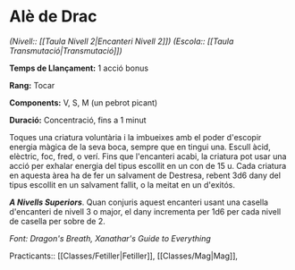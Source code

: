 # Alè de Drac

*(Nivell:: [[Taula Nivell 2|Encanteri Nivell 2]]) (Escola:: [[Taula Transmutació|Transmutació]])*

**Temps de Llançament:** 1 acció bonus

**Rang:** Tocar

**Components:** V, S, M (un pebrot picant)

**Duració:** Concentració, fins a 1 minut

Toques una criatura voluntària i la imbueixes amb el poder d'escopir energia màgica de la seva boca, sempre que en tingui una. Escull àcid, elèctric, foc, fred, o verí. Fins que l'encanteri acabi, la criatura pot usar una acció per exhalar energia del tipus escollit en un con de 15 u. Cada criatura en aquesta àrea ha de fer un salvament de Destresa, rebent 3d6 dany del tipus escollit en un salvament fallit, o la meitat en un d'exitós.

***A Nivells Superiors***. Quan conjuris aquest encanteri usant una casella d'encanteri de nivell 3 o major, el dany incrementa per 1d6 per cada nivell de casella per sobre de 2.


*Font: Dragon's Breath, Xanathar's Guide to Everything*



Practicants:: [[Classes/Fetiller|Fetiller]], [[Classes/Mag|Mag]],